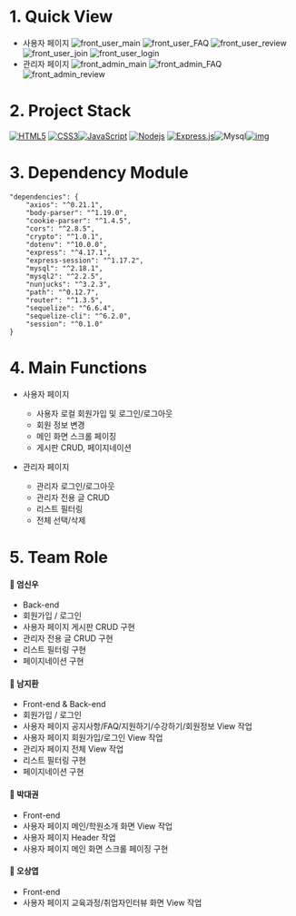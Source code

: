 # 1. Quick View

- 사용자 페이지
![front_user_main](https://user-images.githubusercontent.com/82621358/145732286-67520ead-c556-4409-9e64-2dfb780d69f7.png)
![front_user_FAQ](https://user-images.githubusercontent.com/82621358/145732289-f7afe232-a928-4c39-b18d-8d0141f16178.png)
![front_user_review](https://user-images.githubusercontent.com/82621358/145732291-a1daa796-a597-4a31-89dd-50938625c34c.png)
![front_user_join](https://user-images.githubusercontent.com/82621358/145732298-d1992eab-ce0b-4739-8cfc-843aefca484d.png)
![front_user_login](https://user-images.githubusercontent.com/82621358/145732299-2a09e3b5-d98b-4ed1-b504-24390a4cff4a.png)
- 관리자 페이지
![front_admin_main](https://user-images.githubusercontent.com/82621358/145732287-b93ce07a-3c24-4389-a9c7-569054123825.png)
![front_admin_FAQ](https://user-images.githubusercontent.com/82621358/145732292-2ceb0eeb-0d67-4f78-98f8-615dbd428ff9.png)
![front_admin_review](https://user-images.githubusercontent.com/82621358/145732294-2ded5832-a2fb-4bb4-b1dc-7a3b93b0ff25.png)



# 2. Project Stack

[![HTML5](https://camo.githubusercontent.com/83b1bc08ef341c39ed71a678068b7e5f95bac0391e75595439049a8080bc0c68/68747470733a2f2f696d672e736869656c64732e696f2f62616467652f2d48544d4c352d626c61636b3f7374796c653d666c61742d737175617265266c6f676f3d68746d6c35266c6f676f436f6c6f723d7768697465)](https://camo.githubusercontent.com/83b1bc08ef341c39ed71a678068b7e5f95bac0391e75595439049a8080bc0c68/68747470733a2f2f696d672e736869656c64732e696f2f62616467652f2d48544d4c352d626c61636b3f7374796c653d666c61742d737175617265266c6f676f3d68746d6c35266c6f676f436f6c6f723d7768697465) [![CSS3](https://camo.githubusercontent.com/735a0035e9a903865aa03b29414eb639fb4ae0e57a3839cc66815837c9a545bd/68747470733a2f2f696d672e736869656c64732e696f2f62616467652f2d435353332d626c61636b3f7374796c653d666c61742d737175617265266c6f676f3d63737333)](https://camo.githubusercontent.com/735a0035e9a903865aa03b29414eb639fb4ae0e57a3839cc66815837c9a545bd/68747470733a2f2f696d672e736869656c64732e696f2f62616467652f2d435353332d626c61636b3f7374796c653d666c61742d737175617265266c6f676f3d63737333)[![JavaScript](https://camo.githubusercontent.com/210b38034909a3069d664af57fd2c0663bb3ceee20646440e3c3fa4584420994/68747470733a2f2f696d672e736869656c64732e696f2f62616467652f2d4a6176615363726970742d626c61636b3f7374796c653d726f756e642d737175617265266c6f676f3d6a617661736372697074)](https://camo.githubusercontent.com/210b38034909a3069d664af57fd2c0663bb3ceee20646440e3c3fa4584420994/68747470733a2f2f696d672e736869656c64732e696f2f62616467652f2d4a6176615363726970742d626c61636b3f7374796c653d726f756e642d737175617265266c6f676f3d6a617661736372697074) [![Nodejs](https://camo.githubusercontent.com/927617190a9e16fd84cc5290d5530ccc5acde45ccb562942cb125af602478131/68747470733a2f2f696d672e736869656c64732e696f2f62616467652f2d4e6f64656a732d626c61636b3f7374796c653d726f756e642d737175617265266c6f676f3d4e6f64652e6a73)](https://camo.githubusercontent.com/927617190a9e16fd84cc5290d5530ccc5acde45ccb562942cb125af602478131/68747470733a2f2f696d672e736869656c64732e696f2f62616467652f2d4e6f64656a732d626c61636b3f7374796c653d726f756e642d737175617265266c6f676f3d4e6f64652e6a73) [![Express.js](https://camo.githubusercontent.com/0d21745b6aed0a50d526172396aca2778dd2b83d90fdec011604a03b01de0eec/68747470733a2f2f696d672e736869656c64732e696f2f62616467652f2d457870726573732d626c61636b3f7374796c653d726f756e642d737175617265266c6f676f3d657870726573736a73)](https://camo.githubusercontent.com/0d21745b6aed0a50d526172396aca2778dd2b83d90fdec011604a03b01de0eec/68747470733a2f2f696d672e736869656c64732e696f2f62616467652f2d457870726573732d626c61636b3f7374796c653d726f756e642d737175617265266c6f676f3d657870726573736a73)![Mysql](https://camo.githubusercontent.com/d15640b63c8e42be1eda21aa72583606de9d49fc094f257293018c4e9ab2fa83/68747470733a2f2f696d672e736869656c64732e696f2f62616467652f2d4d7973716c2d626c61636b3f7374796c653d726f756e642d737175617265266c6f676f3d4d7973716c)[![img](https://camo.githubusercontent.com/1f3224be2309eda4ef5e440a32875a88ad80f578f50fca7b5511fd44f599b5e4/68747470733a2f2f696d672e736869656c64732e696f2f62616467652f6d6172696144422d3030333534353f7374796c653d666c61742d7371756172266c6f676f3d6d617269614442266c6f676f436f6c6f723d7768697465)](https://camo.githubusercontent.com/1f3224be2309eda4ef5e440a32875a88ad80f578f50fca7b5511fd44f599b5e4/68747470733a2f2f696d672e736869656c64732e696f2f62616467652f6d6172696144422d3030333534353f7374796c653d666c61742d7371756172266c6f676f3d6d617269614442266c6f676f436f6c6f723d7768697465)



# 3. Dependency Module

```
"dependencies": {
    "axios": "^0.21.1",
    "body-parser": "^1.19.0",
    "cookie-parser": "^1.4.5",
    "cors": "^2.8.5",
    "crypto": "^1.0.1",
    "dotenv": "^10.0.0",
    "express": "^4.17.1",
    "express-session": "^1.17.2",
    "mysql": "^2.18.1",
    "mysql2": "^2.2.5",
    "nunjucks": "^3.2.3",
    "path": "^0.12.7",
    "router": "^1.3.5",
    "sequelize": "^6.6.4",
    "sequelize-cli": "^6.2.0",
    "session": "^0.1.0"
}
```



# 4. Main Functions

- 사용자 페이지
  - 사용자 로컬 회원가입 및 로그인/로그아웃
  - 회원 정보 변경
  - 메인 화면 스크롤 페이징
  - 게시판 CRUD, 페이지네이션

- 관리자 페이지
  - 관리자 로그인/로그아웃
  - 관리자 전용 글 CRUD
  - 리스트 필터링
  - 전체 선택/삭제



# 5. Team Role

####  👦 엄신우

- Back-end
- 회원가입 / 로그인
- 사용자 페이지 게시판 CRUD 구현
- 관리자 전용 글 CRUD 구현
- 리스트 필터링 구현
- 페이지네이션 구현

####  👦 남지환

- Front-end & Back-end
- 회원가입 / 로그인
- 사용자 페이지 공지사항/FAQ/지원하기/수강하기/회원정보 View 작업
- 사용자 페이지 회원가입/로그인 View 작업
- 관리자 페이지 전체 View 작업
- 리스트 필터링 구현
- 페이지네이션 구현

####  👦 박대권

- Front-end
- 사용자 페이지 메인/학원소개 화면 View 작업
- 사용자 페이지 Header 작업
- 사용자 페이지 메인 화면 스크롤 페이징 구현

####  👦 오상엽

- Front-end
- 사용자 페이지 교육과정/취업자인터뷰 화면 View 작업

